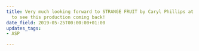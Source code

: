 ```yaml
---
title: Very much looking forward to STRANGE FRUIT by Caryl Phillips at the Bush.  Wonderful
  to see this production coming back!
date_field: 2019-05-25T00:00:00+01:00
updates_tags:
- ASP

---
```

